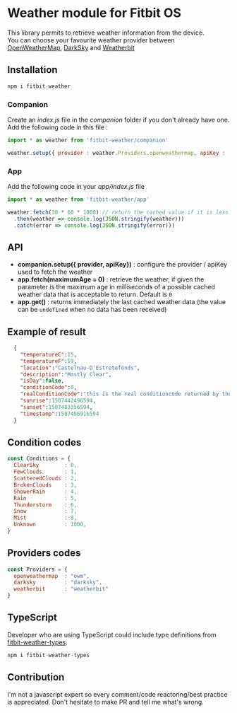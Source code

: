 # Weather module for Fitbit OS

This library permits to retrieve weather information from the device.  
You can choose your favourite weather provider between [OpenWeatherMap](http://api.openweathermap.org), [DarkSky](https://api.darksky.net) and [Weatherbit](https://www.weatherbit.io/)

## Installation

```javascript
npm i fitbit-weather
```

### Companion

Create an *index.js* file in the *companion* folder if you don't already have one.  
Add the following code in this file :

```javascript
import * as weather from 'fitbit-weather/companion'

weather.setup({ provider : weather.Providers.openweathermap, apiKey : 'YOUR_KEY' })
```
### App

Add the following code in your *app/index.js* file

```javascript
import * as weather from 'fitbit-weather/app'

weather.fetch(30 * 60 * 1000) // return the cached value if it is less than 30 minutes old 
  .then(weather => console.log(JSON.stringify(weather)))
  .catch(error => console.log(JSON.stringify(error)))
```

## API

* **companion.setup({ provider, apiKey})** : configure the provider / apiKey used to fetch the weather
* **app.fetch(maximumAge = 0)** : retrieve the weather, if given the parameter is the maximum age in milliseconds of a possible cached weather data that is acceptable to return. Default is `0`
* **app.get()** : returns immediately the last cached weather data (the value can be `undefined` when no data has been received)

## Example of result
```json
  {
    "temperatureC":15,
    "temperatureF":59,
    "location":"Castelnau-D'Estretefonds",
    "description":"Mostly Clear",
    "isDay":false,
    "conditionCode":0,
    "realConditionCode":"this is the real conditioncode returned by the provider",
    "sunrise":1507442496594,
    "sunset":1507483356594,
    "timestamp":1507496916594
  }
```

## Condition codes
```javascript
const Conditions = {
  ClearSky        : 0,
  FewClouds       : 1,
  ScatteredClouds : 2,
  BrokenClouds    : 3,
  ShowerRain      : 4,
  Rain            : 5,
  Thunderstorm    : 6,
  Snow            : 7,
  Mist            : 8,
  Unknown         : 1000,
}
```
## Providers codes
```javascript
const Providers = {
  openweathermap  : "owm",
  darksky         : "darksky",
  weatherbit      : "weatherbit"
}
```

## TypeScript
Developer who are using TypeScript could include type definitions from [fitbit-weather-types](https://github.com/JeremyJeanson/fitbit-weather-types).

```javascript
npm i fitbit-weather-types
```

## Contribution

I'm not a javascript expert so every comment/code reactoring/best practice is appreciated. Don't hesitate to make PR and tell me what's wrong.
